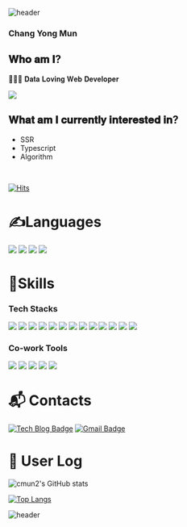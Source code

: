 ![header](https://capsule-render.vercel.app/api?type=Waving&color=gradient&height=250&section=header&text=✔CMUN2&fontSize=90&animation=scaleIn)

### Chang Yong Mun

<h2>𝐖𝐡𝐨 𝐚𝐦 𝐈?</h2>
<p>👨🏻‍💻 𝐃𝐚𝐭𝐚 𝐋𝐨𝐯𝐢𝐧𝐠 𝐖𝐞𝐛 𝐃𝐞𝐯𝐞𝐥𝐨𝐩𝐞𝐫</p>
<a href="https://changy0ng.tistory.com/" target="_blank"><img src="https://img.shields.io/badge/Tistory-000000?style=for-the-badge&logo=Tistory&logoColor=white"/></a>
</br>
<h2>𝐖𝐡𝐚𝐭 𝐚𝐦 𝐈 𝐜𝐮𝐫𝐫𝐞𝐧𝐭𝐥𝐲 𝐢𝐧𝐭𝐞𝐫𝐞𝐬𝐭𝐞𝐝 𝐢𝐧?</h2>

* SSR
* Typescript
* Algorithm


</br>

[![Hits](https://hits.seeyoufarm.com/api/count/incr/badge.svg?url=https%3A%2F%2Fgithub.com%2Fcmun2&count_bg=%23C2C4BF&title_bg=%230F06FF&icon=github.svg&icon_color=%23FFFFFF&title=hits&edge_flat=false)](https://hits.seeyoufarm.com)


# ✍Languages
<p>
  <img src="https://img.shields.io/badge/HTML5-E34F26?style=for-the-badge&logo=HTML5&logoColor=white"/>
  <img src="https://img.shields.io/badge/CSS3-1572B6?style=for-the-badge&logo=CSS3&logoColor=white"/>
  <img src="https://img.shields.io/badge/JavaScript-F7DF1E?style=for-the-badge&logo=Javascript&logoColor=black"/>
  
  <img src="https://img.shields.io/badge/Python-3776AB?style=for-the-badge&logo=Python&logoColor=white"/>

  
</p>

# 💪Skills
### Tech Stacks
<p>
  <img src="https://img.shields.io/badge/React-61DAFB?style=for-the-badge&logo=React&logoColor=white"/>
  <img src="https://img.shields.io/badge/Redux Toolkit-764ABC?style=for-the-badge&logo=Redux&logoColor=white"/>
  <img src="https://img.shields.io/badge/React Hook Form-EC5990?style=for-the-badge&logo=ReactHookForm&logoColor=white"/>
  <img src="https://img.shields.io/badge/Vite-646CFF?style=for-the-badge&logo=Vite&logoColor=white"/>
  <img src="https://img.shields.io/badge/styled components-DB7093?style=for-the-badge&logo=styled-components&logoColor=white"/>
  <img src="https://img.shields.io/badge/Amazon S3-569A31?style=for-the-badge&logo=Amazon S3&logoColor=white"/>
  <img src="https://img.shields.io/badge/Amazon EC2-FF9900?style=for-the-badge&logo=Amazon EC2&logoColor=white"/>
  <img src="https://img.shields.io/badge/ESLint-4B32C3?style=for-the-badge&logo=ESLint&logoColor=white"/>
  <img src="https://img.shields.io/badge/Prettier-F7B93E?style=for-the-badge&logo=Prettier&logoColor=white"/>
  <img src="https://img.shields.io/badge/Anaconda-44A833?style=for-the-badge&logo=Anaconda&logoColor=white"/>
  <img src="https://img.shields.io/badge/Tableau-E97627?style=for-the-badge&logo=Tableau&logoColor=white"/>
  <img src="https://img.shields.io/badge/TensorFlow-FF6F00?style=for-the-badge&logo=TensorFlow&logoColor=white"/>
  <img src="https://img.shields.io/badge/Keras-D00000?style=for-the-badge&logo=Keras&logoColor=white"/>  
</p>

<h3><b>Co-work Tools</b></h3>
<p>
  <img src="https://img.shields.io/badge/GitHub Desktop-181717?style=for-the-badge&logo=GitHub&logoColor=white"/>
  <img src="https://img.shields.io/badge/GitHub Actions-2088FF?style=for-the-badge&logo=GitHub Actions&logoColor=white"/>
  <img src="https://img.shields.io/badge/Notion-000000?style=for-the-badge&logo=Notion&logoColor=white"/>
  <img src="https://img.shields.io/badge/Figma-F24E1E?style=for-the-badge&logo=Figma&logoColor=white"/>
  <img src="https://img.shields.io/badge/Slack-4A154B?style=for-the-badge&logo=Slack&logoColor=white"/>
</p>

# :mailbox_with_mail: Contacts
[![Tech Blog Badge](http://img.shields.io/badge/-Tech%20blog-black?style=for-the-badge&logo=github&link=https://changy0ng.tistory.com/)](https://changy0ng.tistory.com/)
[![Gmail Badge](https://img.shields.io/badge/cmun2@illinois.edu-d14836?style=for-the-badge&logo=Gmail&logoColor=white&link=mailto:cmun2@illinois.edu)](mailto:cmun2@illinois.edu)



# 📌 User Log

![cmun2's GitHub stats](https://github-readme-stats.vercel.app/api?username=cmun2&show_icons=true&theme=radical)

[![Top Langs](https://github-readme-stats.vercel.app/api/top-langs/?username=cmun2&layout=compact)](https://github.com/cmun2/github-readme-stats)


![header](https://capsule-render.vercel.app/api?type=Wave&reversal=true&color=87CEEB&height=150&section=footer&text=Thanks&nbsp;&nbsp;for&nbsp;&nbsp;visit&fontSize=30&fontColor=ffffff&animation=fadeIn&fontAlignY=90)


<!--
**cmun2/cmun2** is a ✨ _special_ ✨ repository because its `README.md` (this file) appears on your GitHub profile.

Here are some ideas to get you started:

- 🔭 I’m currently working on ...
- 🌱 I’m currently learning ...
- 👯 I’m looking to collaborate on ...
- 🤔 I’m looking for help with ...
- 💬 Ask me about ...
- 📫 How to reach me: ...
- 😄 Pronouns: ...
- ⚡ Fun fact: ...
-->
